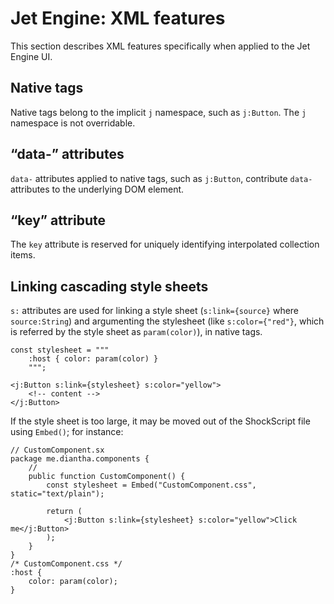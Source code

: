 # Jet Engine: XML features

This section describes XML features specifically when applied to the Jet Engine UI.

## Native tags

Native tags belong to the implicit `j` namespace, such as `j:Button`. The `j` namespace is not overridable.

## “data-” attributes

`data-` attributes applied to native tags, such as `j:Button`, contribute `data-` attributes to the underlying DOM element.

## “key” attribute

The `key` attribute is reserved for uniquely identifying interpolated collection items.

## Linking cascading style sheets

`s:` attributes are used for linking a style sheet (`s:link={source}` where `source:String`) and argumenting the stylesheet (like `s:color={"red"}`, which is referred by the style sheet as `param(color)`), in native tags.

```
const stylesheet = """
    :host { color: param(color) }
    """;

<j:Button s:link={stylesheet} s:color="yellow">
    <!-- content -->
</j:Button>
```

If the style sheet is too large, it may be moved out of the ShockScript file using `Embed()`; for instance:

```plain
// CustomComponent.sx
package me.diantha.components {
    //
    public function CustomComponent() {
        const stylesheet = Embed("CustomComponent.css", static="text/plain");

        return (
            <j:Button s:link={stylesheet} s:color="yellow">Click me</j:Button>
        );
    }
}
/* CustomComponent.css */
:host {
    color: param(color);
}
```